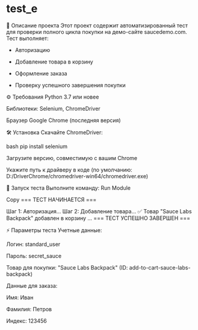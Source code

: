 # test_e
📌 Описание проекта
Этот проект содержит автоматизированный тест для проверки полного цикла покупки на демо-сайте saucedemo.com. Тест выполняет:

- Авторизацию

- Добавление товара в корзину

- Оформление заказа

- Проверку успешного завершения покупки

⚙️ Требования
Python 3.7 или новее

Библиотеки: Selenium, ChromeDriver

Браузер Google Chrome (последняя версия)

🛠 Установка
Скачайте ChromeDriver:

bash
pip install selenium

Загрузите версию, совместимую с вашим Chrome

Укажите путь к драйверу в коде (по умолчанию: D:/DriverChrome/chromedriver-win64/chromedriver.exe)

🚀 Запуск теста
Выполните команду: Run Module

Copy
=== ТЕСТ НАЧИНАЕТСЯ ===

Шаг 1: Авторизация...
Шаг 2: Добавление товара...
✅ Товар "Sauce Labs Backpack" добавлен в корзину
...
=== ТЕСТ УСПЕШНО ЗАВЕРШЕН ===

⚡ Параметры теста
Учетные данные:

Логин: standard_user

Пароль: secret_sauce

Товар для покупки: "Sauce Labs Backpack" (ID: add-to-cart-sauce-labs-backpack)

Данные для заказа:

Имя: Иван

Фамилия: Петров

Индекс: 123456
